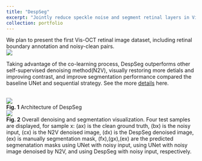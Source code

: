 ```yaml
---
title: "DespSeg"
excerpt: "Jointly reduce speckle noise and segment retinal layers in Vis-OCT images <br/><img src='https://tianyiye98.github.io/page/portfolio/Archi.jpg'>"
collection: portfolio
---
```

We plan to present the first Vis-OCT retinal image dataset, including retinal boundary annotation and noisy-clean pairs.
<br/><img src='https://tianyiye98.github.io/page/portfolio/Dataset.jpg'>

Taking advantage of the co-learning process, DespSeg outperforms other self-supervised denoising method(N2V), visually restoring more detials and improving contrast, and improve segmentation performance compared the baseline UNet and sequential strategy. See the more [details](https://tianyiye98.github.io/page/files/paper3.pdf) here. 

<br/><img src='https://tianyiye98.github.io/page/portfolio/Archi.jpg'>
<br/> **Fig. 1** Architecture of DespSeg
<br/><img src='https://tianyiye98.github.io/page/portfolio/overall_1.png'>
<br/> **Fig. 2** Overall denoising and segmentation visualization. Four test samples are displayed, for sample x: (ax) is the clean ground truth, (bx) is the noisy input, (cx) is the N2V denoised image, (dx) is the DespSeg denoised image, (ex) is manually segmentation mask, (fx),(gx),(ex) are the predicted segmenatation masks using UNet with noisy input, using UNet with noisy image denoised by N2V, and using DespSeg with noisy input, respectively.



